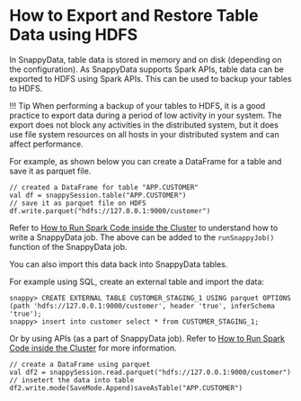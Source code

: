 # How to Export and Restore Table Data using HDFS

In SnappyData, table data is stored in memory and on disk (depending on the configuration). As SnappyData supports Spark APIs, table data can be exported to HDFS using Spark APIs. This can be used to backup your tables to HDFS. 

!!! Tip
	When performing a backup of your tables to HDFS, it is a good practice to export data during a period of low activity in your system. The export does not block any activities in the distributed system, but it does use file system resources on all hosts in your distributed system and can affect performance.

For example, as shown below you can create a DataFrame for a table and save it as parquet file.

```pre
// created a DataFrame for table "APP.CUSTOMER"
val df = snappySession.table("APP.CUSTOMER")
// save it as parquet file on HDFS
df.write.parquet("hdfs://127.0.0.1:9000/customer")
```

Refer to [How to Run Spark Code inside the Cluster](run_spark_job_inside_cluster.md) to understand how to write a SnappyData job. The above can be added to the `runSnappyJob()` function of the SnappyData job.

You can also import this data back into SnappyData tables.

For example using SQL, create an external table and import the data:

```pre
snappy> CREATE EXTERNAL TABLE CUSTOMER_STAGING_1 USING parquet OPTIONS (path 'hdfs://127.0.0.1:9000/customer', header 'true', inferSchema 'true');
snappy> insert into customer select * from CUSTOMER_STAGING_1;
```

Or by using APIs (as a part of SnappyData job). Refer to [How to Run Spark Code inside the Cluster](run_spark_job_inside_cluster.md) for more information. 

```pre
// create a DataFrame using parquet 
val df2 = snappySession.read.parquet("hdfs://127.0.0.1:9000/customer")
// insetert the data into table
df2.write.mode(SaveMode.Append)saveAsTable("APP.CUSTOMER")
```


